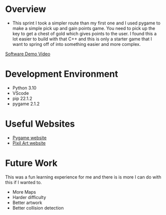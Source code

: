# Overview

* This sprint I took a simpler route than my first one and I used pygame to make a simple pick up and gain points game. You need to pick up the key to get a chest of gold which gives points to the user. I found this a lot easier to build with that C++ and this is only a starter game that I want to spring off of into something easier and more complex. 


[Software Demo Video](https://youtu.be/1YP_CN5l8oM)

# Development Environment

* Python 3.10 
* VScode
* pip 22.1.2
* pygame 2.1.2


# Useful Websites

* [Pygame website](https://www.pygame.org/docs/tut/PygameIntro.html)
* [Pixil Art website ](https://www.pixilart.com/)

# Future Work

This was a fun learning experience for me and there is is more I can do with this if I wanted to. 
* More Maps
* Harder difficulty
* Better artwork
* Better collision detection
